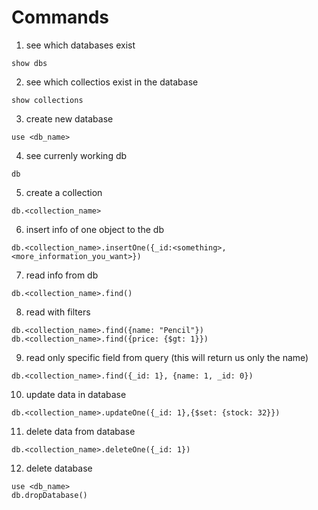 # Commands
1) see which databases exist
```
show dbs
```
2) see which collectios exist in the database
```
show collections
```
3) create new database
```
use <db_name>
```
4) see currenly working db
```
db
```
5) create a collection
```
db.<collection_name>
```
6) insert info of one object to the db
```
db.<collection_name>.insertOne({_id:<something>,<more_information_you_want>})
```

7) read info from db
```
db.<collection_name>.find()
```

8) read with filters
```
db.<collection_name>.find({name: "Pencil"})
db.<collection_name>.find({price: {$gt: 1}})
```

9) read only specific field from query (this will return us only the name)
```
db.<collection_name>.find({_id: 1}, {name: 1, _id: 0})
```

10) update data in database
```
db.<collection_name>.updateOne({_id: 1},{$set: {stock: 32}})
```
11) delete data from database
```
db.<collection_name>.deleteOne({_id: 1})
```

12) delete database
```
use <db_name>
db.dropDatabase()
```